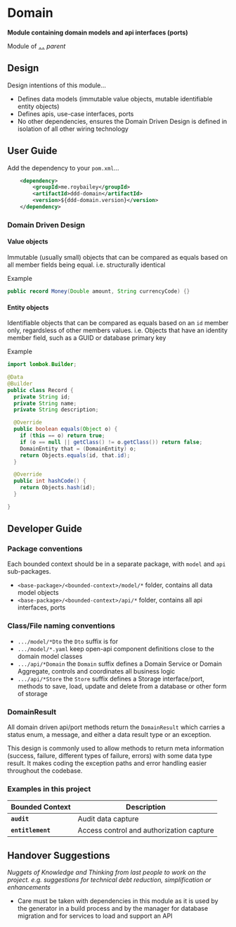# Domain

**Module containing domain models and api interfaces (ports)**

Module of [**`..`**](../README.md) *parent*


## Design

Design intentions of this module...

* Defines data models (immutable value objects, mutable identifiable entity objects)
* Defines apis, use-case interfaces, ports
* No other dependencies, ensures the Domain Driven Design is defined in isolation of all other wiring technology


## User Guide

Add the dependency to your `pom.xml`...

```xml
    <dependency>
        <groupId>me.roybailey</groupId>
        <artifactId>ddd-domain</artifactId>
        <version>${ddd-domain.version}</version>
    </dependency>
```

### Domain Driven Design 

#### Value objects

Immutable (usually small) objects that can be compared as equals based on all member fields being equal.
i.e. structurally identical

Example

```java
public record Money(Double amount, String currencyCode) {}
```


#### Entity objects

Identifiable objects that can be compared as equals based on an `id` member only, regardsless of other members values.
i.e. Objects that have an identity member field, such as a GUID or database primary key

Example

```java
import lombok.Builder;

@Data
@Builder
public class Record {
  private String id;
  private String name;
  private String description;

  @Override
  public boolean equals(Object o) {
    if (this == o) return true;
    if (o == null || getClass() != o.getClass()) return false;
    DomainEntity that = (DomainEntity) o;
    return Objects.equals(id, that.id);
  }

  @Override
  public int hashCode() {
    return Objects.hash(id);
  }

}
```

## Developer Guide

### Package conventions

Each bounded context should be in a separate package, with `model` and `api` sub-packages.

* `<base-package>/<bounded-context>/model/*` folder, contains all data model objects
* `<base-package>/<bounded-context>/api/*` folder, contains all api interfaces, ports

### Class/File naming conventions

* `.../model/*Dto` the `Dto` suffix is for
* `.../model/*.yaml` keep open-api component definitions close to the domain model classes
* `.../api/*Domain` the `Domain` suffix defines a Domain Service or Domain Aggregate, controls and coordinates all business logic
* `.../api/*Store` the `Store` suffix defines a Storage interface/port, methods to save, load, update and delete from a database or other form of storage

### DomainResult 

All domain driven api/port methods return the `DomainResult` which carries a status enum, a message, and either a data result type or an exception.

This design is commonly used to allow methods to return meta information (success, failure, different types of failure, errors) with some data type result.
It makes coding the exception paths and error handling easier throughout the codebase.

### Examples in this project

| Bounded Context     | Description                              |
|---------------------|------------------------------------------|
| **`audit`**         | Audit data capture                       |
| **`entitlement`**   | Access control and authorization capture |


## Handover Suggestions

_Nuggets of Knowledge and Thinking from last people to work on the project._
_e.g. suggestions for technical debt reduction, simplification or enhancements_

* Care must be taken with dependencies in this module as it is used by the generator in a build process
  and by the manager for database migration and for services to load and support an API
